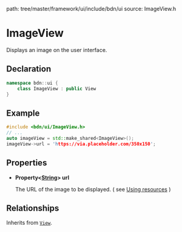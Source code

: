 path: tree/master/framework/ui/include/bdn/ui
source: ImageView.h

# ImageView

Displays an image on the user interface.

## Declaration

```C++
namespace bdn::ui {
	class ImageView : public View
}
```

## Example

```C++
#include <bdn/ui/ImageView.h>
// ...
auto imageView = std::make_shared<ImageView>();
imageView->url = 'https://via.placeholder.com/350x150';
```

## Properties

* **Property<[String](../foundation/string.md)\> url**
	
	The URL of the image to be displayed. ( see [Using resources](../../guides/fundamentals/resources.md#using-resources) )

## Relationships

Inherits from [`View`](view.md).

